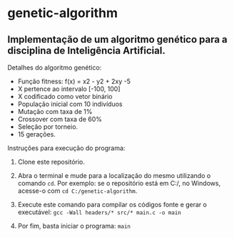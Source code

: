 # genetic-algorithm

## Implementação de um algoritmo genético para a disciplina de Inteligência Artificial. 

Detalhes do algoritmo genético:

* Função fitness: f(x) = x2 - y2 + 2xy -5
* X pertence ao intervalo [-100, 100]
* X codificado como vetor binário
* População inicial com 10 indivíduos
* Mutação com taxa de 1%
* Crossover com taxa de 60%
* Seleção por torneio.
* 15 gerações.

Instruções para execução do programa:

1. Clone este repositório.

2. Abra o terminal e mude para a localização do mesmo utilizando o comando `cd`.
Por exemplo: se o repositório está em C:/, no Windows, acesse-o com `cd C:/genetic-algorithm`.

3. Execute este comando para compilar os códigos fonte e gerar o executável:
`gcc -Wall headers/* src/* main.c -o main`

4. Por fim, basta iniciar o programa:
`main`
